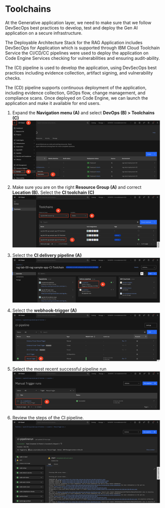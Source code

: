 # Toolchains

At the Generative application layer, we need to make sure that we follow DevSecOps best practices to develop, test and deploy the Gen AI application on a secure infrastructure.

The Deployable Architecture Stack for the RAG Application includes DevSecOps for Application which is supported through IBM Cloud Toolchain Service the CI/CD/CC pipelines were used to deploy the application on Code Engine Services checking for vulnerabilities and ensuring audit-ability.

The (CI) pipeline is used to develop the application, using DevSecOps best practices including evidence collection, artifact signing, and vulnerability checks.

The (CD) pipeline supports continuous deployment of the application, including evidence collection, GitOps flow, change management, and compliance scans. Once deployed on Code Engine, we can launch the application and make it available for end users.

1. Expand the **Navigation menu (A)** and select **DevOps (B) > Toolchains (C)**
![alt text](../images/1.4.1-n.png)

2. Make sure you are on the right **Resource Group (A)** and correct **Location (B).** Select the **CI toolchain (C)**
![alt text](../images/1.4.2-n.png)

3. Select the **CI delivery pipeline (A)**
![alt text](../images/1.4.3-n.png)

4. Select the **webhook-trigger (A)**
![alt text](../images/1.4.4-n.png)

5. Select the most recent successful pipeline run
![alt text](../images/1.4.5-n.png)

6. Review the steps of the CI pipeline. 
![alt text](../images/1.4.6-n.png)